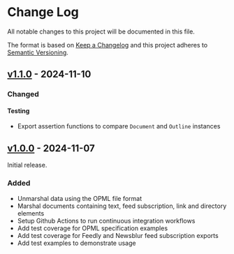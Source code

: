 # Change Log

All notable changes to this project will be documented in this file.

The format is based on [Keep a Changelog](https://keepachangelog.com/) and this
project adheres to [Semantic Versioning](https://semver.org/).

## [v1.1.0](https://github.com/virtualtam/opml-go/releases/tag/v1.1.0) - 2024-11-10

### Changed
#### Testing
- Export assertion functions to compare `Document` and `Outline` instances


## [v1.0.0](https://github.com/virtualtam/opml-go/releases/tag/v1.0.0) - 2024-11-07

Initial release.

### Added

- Unmarshal data using the OPML file format
- Marshal documents containing text, feed subscription, link and directory elements
- Setup Github Actions to run continuous integration workflows
- Add test coverage for OPML specification examples
- Add test coverage for Feedly and Newsblur feed subscription exports
- Add test examples to demonstrate usage
